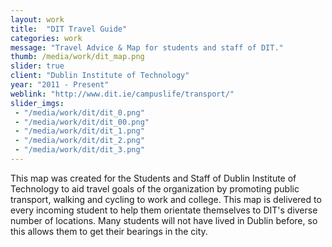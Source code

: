 ```yaml
---
layout: work
title:  "DIT Travel Guide"
categories: work
message: "Travel Advice & Map for students and staff of DIT."
thumb: /media/work/dit_map.png
slider: true
client: "Dublin Institute of Technology"
year: "2011 - Present"
weblink: "http://www.dit.ie/campuslife/transport/"
slider_imgs:
 - "/media/work/dit/dit_0.png"
 - "/media/work/dit/dit_00.png"
 - "/media/work/dit/dit_1.png"
 - "/media/work/dit/dit_2.png"
 - "/media/work/dit/dit_3.png"
---
```


This map was created for the Students and Staff of Dublin Institute of Technology 
to aid travel goals of the organization by promoting public transport, walking and 
cycling to work and college. This map is delivered to every incoming student to help 
them orientate themselves to DIT's diverse number of locations. Many students will not
 have lived in Dublin before, so this allows them to get their bearings in the city. 
